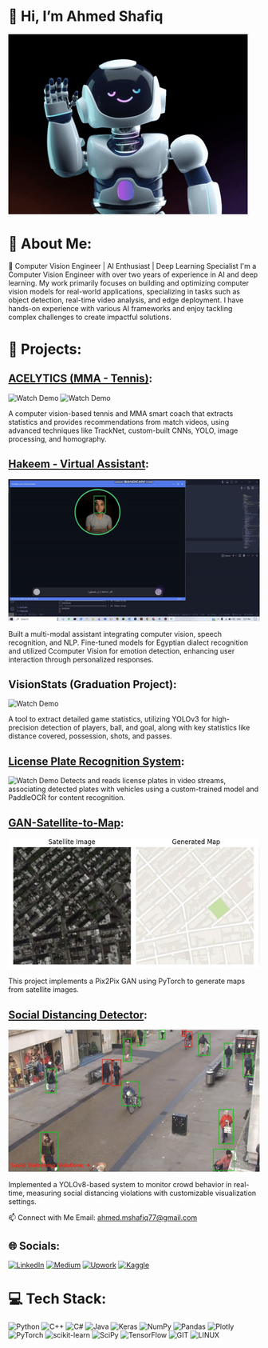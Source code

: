# 👋 Hi, I’m Ahmed Shafiq
![Hi](assests/giphy.gif)
# 💫 About Me:

🎯 Computer Vision Engineer | AI Enthusiast | Deep Learning Specialist
I'm a Computer Vision Engineer with over two years of experience in AI and deep learning. My work primarily focuses on building and optimizing computer vision models for real-world applications, specializing in tasks such as object detection, real-time video analysis, and edge deployment. I have hands-on experience with various AI frameworks and enjoy tackling complex challenges to create impactful solutions.

# 📂 Projects:
## [ACELYTICS (MMA - Tennis)](https://mvp.acelytics.ai/):
![Watch Demo](assests/tennis.gif)
![Watch Demo](assests/MMA.gif)

A computer vision-based tennis and MMA smart coach that extracts statistics and provides recommendations from match videos, using advanced techniques like TrackNet, custom-built CNNs, YOLO, image processing, and homography.

## [Hakeem - Virtual Assistant](https://github.com/ahmedshafiq12/Egyptian-Arabic-Virtual-Assistant):
![Watch Demo](assests/gif4.gif)

Built a multi-modal assistant integrating computer vision, speech recognition, and NLP. Fine-tuned models for Egyptian dialect recognition and utilized Ccomputer Vision for emotion detection, enhancing user interaction through personalized responses.

## VisionStats (Graduation Project):
![Watch Demo](assests/gif1.gif)

A tool to extract detailed game statistics, utilizing YOLOv3 for high-precision detection of players, ball, and goal, along with key statistics like distance covered, possession, shots, and passes.

## [License Plate Recognition System](https://github.com/ahmedshafiq12/License-Plate-Recognition-System):
![Watch Demo](assests/gif2.gif)
Detects and reads license plates in video streams, associating detected plates with vehicles using a custom-trained model and PaddleOCR for content recognition.

## [GAN-Satellite-to-Map](https://github.com/ahmedshafiq12/GAN-Satellite-to-Map):
![Results](assests/image1.jpg)

This project implements a Pix2Pix GAN using PyTorch to generate maps from satellite images.

## [Social Distancing Detector](https://github.com/ahmedshafiq12/Social-Distancing-Detector-Old):
![Watch Demo](assests/gif3.gif)

Implemented a YOLOv8-based system to monitor crowd behavior in real-time, measuring social distancing violations with customizable visualization settings.

📫 Connect with Me
Email: ahmed.mshafiq77@gmail.com

## 🌐 Socials:
[![LinkedIn](https://img.shields.io/badge/linkedin-%230077B5.svg?style=for-the-badge&logo=linkedin&logoColor=white)](https://www.linkedin.com/in/ahmedshafiq12/)
[![Medium](https://img.shields.io/badge/Medium-12100E?style=for-the-badge&logo=medium&logoColor=white)](https://medium.com/@theonlyshafiq/)
[![Upwork](https://img.shields.io/badge/UpWork-6FDA44?style=for-the-badge&logo=Upwork&logoColor=white)](https://www.upwork.com/freelancers/~017f8b0e9bdef08e22)
[![Kaggle](https://img.shields.io/badge/Kaggle-035a7d?style=for-the-badge&logo=kaggle&logoColor=white)](https://www.kaggle.com/ahmedshafiq12)

# 💻 Tech Stack:
![Python](https://img.shields.io/badge/python-3670A0?style=for-the-badge&logo=python&logoColor=ffdd54) ![C++](https://img.shields.io/badge/c++-%2300599C.svg?style=for-the-badge&logo=c%2B%2B&logoColor=white) ![C#](https://img.shields.io/badge/c%23-%23239120.svg?style=for-the-badge&logo=c-sharp&logoColor=white) ![Java](https://img.shields.io/badge/java-%23ED8B00.svg?style=for-the-badge&logo=java&logoColor=white) ![Keras](https://img.shields.io/badge/Keras-%23D00000.svg?style=for-the-badge&logo=Keras&logoColor=white) ![NumPy](https://img.shields.io/badge/numpy-%23013243.svg?style=for-the-badge&logo=numpy&logoColor=white) ![Pandas](https://img.shields.io/badge/pandas-%23150458.svg?style=for-the-badge&logo=pandas&logoColor=white) ![Plotly](https://img.shields.io/badge/Plotly-%233F4F75.svg?style=for-the-badge&logo=plotly&logoColor=white) ![PyTorch](https://img.shields.io/badge/PyTorch-%23EE4C2C.svg?style=for-the-badge&logo=PyTorch&logoColor=white) ![scikit-learn](https://img.shields.io/badge/scikit--learn-%23F7931E.svg?style=for-the-badge&logo=scikit-learn&logoColor=white) ![SciPy](https://img.shields.io/badge/SciPy-%230C55A5.svg?style=for-the-badge&logo=scipy&logoColor=%white) ![TensorFlow](https://img.shields.io/badge/TensorFlow-%23FF6F00.svg?style=for-the-badge&logo=TensorFlow&logoColor=white) ![GIT](https://img.shields.io/badge/Git-fc6d26?style=for-the-badge&logo=git&logoColor=white) ![LINUX](https://img.shields.io/badge/Linux-FCC624?style=for-the-badge&logo=linux&logoColor=black)
